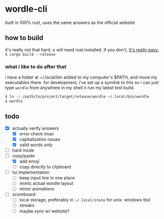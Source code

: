 # wordle-cli

built in 100% rust, uses the same answers as the official website

## how to build
it's really not that hard. u will need rust installed. if you don't, [it's really easy.](https://www.rust-lang.org/tools/install)
`$ cargo build --release`
### what i like to do after that
i have a folder at ~/.local/bin added to my computer's $PATH, and move my executables there. for  development, i've set up a symlink to this so i can just type `wordle` from anywhere in my shell n run my latest test build. 
```zsh
$ ln -s /path/to/project/target/release/wordle ~/.local/bin/wordle
$ wordle
```

## todo
- [x] actually verify answers
  - [x] error check lmao
  - [x] capitalization issues
  - [x] valid words only
- [ ] hard mode
- [ ] copy/paste
  - [x] add emoji
  - [ ] copy directly to clipboard
- [ ] tui implementation
  - [ ] keep input line in one place
  - [ ] mimic actual wordle layout
  - [ ] minor animations
- [ ] scoreboard
  - [ ] local storage, preferably in `~/.local/state` for unix. windows tbd
  - [ ] streaks
  - [ ] maybe sync w/ website?
